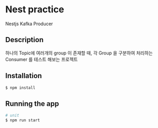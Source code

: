 # Nest practice

Nestjs Kafka Producer

## Description
하나의 Topic에 여러개의 group 이 존재할 때, 
각 Group 을 구분하여 처리하는 Consumer 를 테스트 해보는 프로젝트 

## Installation

```bash
$ npm install
```

## Running the app

```bash
# unit
$ npm run start 
```
